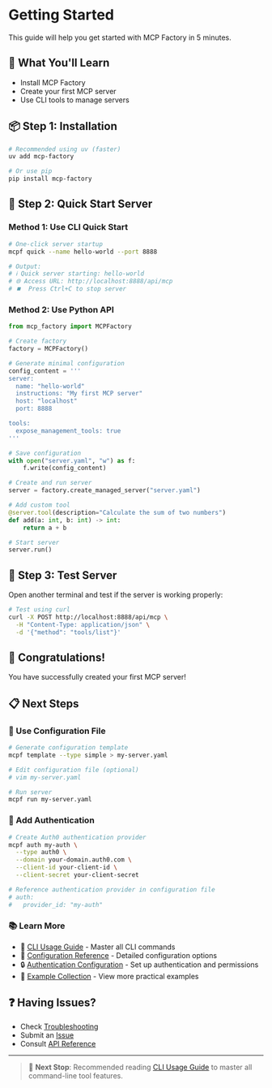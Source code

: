 # Getting Started

This guide will help you get started with MCP Factory in 5 minutes.

## 🎯 What You'll Learn

- Install MCP Factory
- Create your first MCP server
- Use CLI tools to manage servers

## 📦 Step 1: Installation

```bash
# Recommended using uv (faster)
uv add mcp-factory

# Or use pip
pip install mcp-factory
```

## 🚀 Step 2: Quick Start Server

### Method 1: Use CLI Quick Start

```bash
# One-click server startup
mcpf quick --name hello-world --port 8888

# Output:
# ℹ️ Quick server starting: hello-world
# 🌐 Access URL: http://localhost:8888/api/mcp
# ⏹️  Press Ctrl+C to stop server
```

### Method 2: Use Python API

```python
from mcp_factory import MCPFactory

# Create factory
factory = MCPFactory()

# Generate minimal configuration
config_content = '''
server:
  name: "hello-world"
  instructions: "My first MCP server"
  host: "localhost"
  port: 8888

tools:
  expose_management_tools: true
'''

# Save configuration
with open("server.yaml", "w") as f:
    f.write(config_content)

# Create and run server
server = factory.create_managed_server("server.yaml")

# Add custom tool
@server.tool(description="Calculate the sum of two numbers")
def add(a: int, b: int) -> int:
    return a + b

# Start server
server.run()
```

## 🧪 Step 3: Test Server

Open another terminal and test if the server is working properly:

```bash
# Test using curl
curl -X POST http://localhost:8888/api/mcp \
  -H "Content-Type: application/json" \
  -d '{"method": "tools/list"}'
```

## 🎉 Congratulations!

You have successfully created your first MCP server!

## 📋 Next Steps

### 🔧 Use Configuration File

```bash
# Generate configuration template
mcpf template --type simple > my-server.yaml

# Edit configuration file (optional)
# vim my-server.yaml

# Run server
mcpf run my-server.yaml
```

### 🔐 Add Authentication

```bash
# Create Auth0 authentication provider
mcpf auth my-auth \
  --type auth0 \
  --domain your-domain.auth0.com \
  --client-id your-client-id \
  --client-secret your-client-secret

# Reference authentication provider in configuration file
# auth:
#   provider_id: "my-auth"
```

### 📚 Learn More

- 📖 [CLI Usage Guide](cli-guide.md) - Master all CLI commands
- 🔧 [Configuration Reference](configuration.md) - Detailed configuration options
- 🔒 [Authentication Configuration](authentication.md) - Set up authentication and permissions
- 📝 [Example Collection](examples/README.md) - View more practical examples

## ❓ Having Issues?

- Check [Troubleshooting](troubleshooting.md)
- Submit an [Issue](https://github.com/your-repo/issues)
- Consult [API Reference](api-reference.md)

---

> 🎯 **Next Stop**: Recommended reading [CLI Usage Guide](cli-guide.md) to master all command-line tool features. 